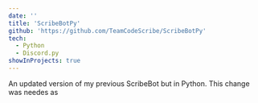 ```yaml
---
date: ''
title: 'ScribeBotPy'
github: 'https://github.com/TeamCodeScribe/ScribeBotPy'
tech:
  - Python
  - Discord.py
showInProjects: true
---
```


An updated version of my previous ScribeBot but in Python. This change was needes as
